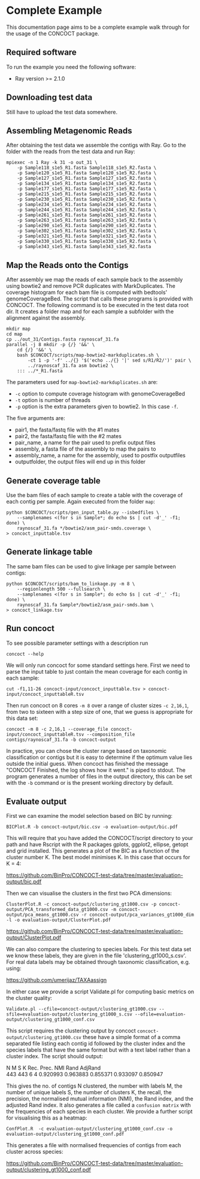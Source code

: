 Complete Example
================
This documentation page aims to be a complete example walk through for the usage of the CONCOCT package.


Required software
----------------------
To run the example you need the following software:
* Ray version >= 2.1.0

Downloading test data
-----------------------
Still have to upload the test data somewhere.

Assembling Metagenomic Reads
----------------------------
After obtaining the test data we assemble the contigs with Ray.
Go to the folder with the reads from the test data and run Ray:

    mpiexec -n 1 Ray -k 31 -o out_31 \
        -p Sample118_s1e5_R1.fasta Sample118_s1e5_R2.fasta \
        -p Sample120_s1e5_R1.fasta Sample120_s1e5_R2.fasta \
        -p Sample127_s1e5_R1.fasta Sample127_s1e5_R2.fasta \
        -p Sample134_s1e5_R1.fasta Sample134_s1e5_R2.fasta \
        -p Sample177_s1e5_R1.fasta Sample177_s1e5_R2.fasta \
        -p Sample215_s1e5_R1.fasta Sample215_s1e5_R2.fasta \
        -p Sample230_s1e5_R1.fasta Sample230_s1e5_R2.fasta \
        -p Sample234_s1e5_R1.fasta Sample234_s1e5_R2.fasta \
        -p Sample244_s1e5_R1.fasta Sample244_s1e5_R2.fasta \
        -p Sample261_s1e5_R1.fasta Sample261_s1e5_R2.fasta \
        -p Sample263_s1e5_R1.fasta Sample263_s1e5_R2.fasta \
        -p Sample290_s1e5_R1.fasta Sample290_s1e5_R2.fasta \
        -p Sample302_s1e5_R1.fasta Sample302_s1e5_R2.fasta \
        -p Sample321_s1e5_R1.fasta Sample321_s1e5_R2.fasta \
        -p Sample330_s1e5_R1.fasta Sample330_s1e5_R2.fasta \
        -p Sample343_s1e5_R1.fasta Sample343_s1e5_R2.fasta

Map the Reads onto the Contigs
------------------------------
After assembly we map the reads of each sample back to the assembly using bowtie2 and remove PCR duplicates with MarkDuplicates. The coverage histogram for each bam file is computed with bedtools' genomeCoverageBed. The script that calls these programs is provided with CONCOCT. The following command is to be executed in the test data root dir. It creates a folder map and for each sample a subfolder with the alignment against the assembly.

    mkdir map
    cd map
    cp ../out_31/Contigs.fasta raynoscaf_31.fa
    parallel -j 8 mkdir -p {/} '&&' \
        cd {/} '&&' \
        bash $CONCOCT/scripts/map-bowtie2-markduplicates.sh \
            -ct 1 -p '-f' ../{} '$('echo ../{} '|' sed s/R1/R2/')' pair \
            ../raynoscaf_31.fa asm bowtie2 \
        ::: ../*_R1.fasta

The parameters used for `map-bowtie2-markduplicates.sh` are:

* `-c` option to compute coverage histogram with genomeCoverageBed
* `-t` option is number of threads
* `-p` option is the extra parameters given to bowtie2. In this case `-f`.

The five arguments are:
* pair1, the fasta/fastq file with the #1 mates
* pair2, the fasta/fastq file with the #2 mates
* pair_name, a name for the pair used to prefix output files
* assembly, a fasta file of the assembly to map the pairs to
* assembly_name, a name for the assembly, used to postfix outputfiles
* outputfolder, the output files will end up in this folder

Generate coverage table
------------------------
Use the bam files of each sample to create a table with the coverage of each contig per sample. Again executed from the folder `map`:

    python $CONCOCT/scripts/gen_input_table.py --isbedfiles \
        --samplenames <(for s in Sample*; do echo $s | cut -d'_' -f1; done) \
        raynoscaf_31.fa */bowtie2/asm_pair-smds.coverage \
    > concoct_inputtable.tsv

Generate linkage table
------------------------
The same bam files can be used to give linkage per sample between contigs:

    python $CONCOCT/scripts/bam_to_linkage.py -m 8 \
        --regionlength 500 --fullsearch \
        --samplenames <(for s in Sample*; do echo $s | cut -d'_' -f1; done) \
        raynoscaf_31.fa Sample*/bowtie2/asm_pair-smds.bam \
    > concoct_linkage.tsv

Run concoct
-----------
To see possible parameter settings with a description run

    concoct --help

We will only run concoct for some standard settings here. First we need to parse the input table to just contain the mean coverage for each contig in each sample:

    cut -f1,11-26 concoct-input/concoct_inputtable.tsv > concoct-input/concoct_inputtableR.tsv

Then run concoct on 8 cores `-m 8` over a range of cluster sizes `-c 2,16,1`, from two to sixteen with a step size of one, that we guess is appropriate for this data set:

    concoct -m 8 -c 2,16,1 --coverage_file concoct-input/concoct_inputtableR.tsv --composition_file contigs/raynoscaf_31.fa -b concoct-output

In practice, you can chose the cluster range based on taxonomic classification or contigs but it is easy to determine if the optimum value lies outside the initial guess. When concoct has finished the message "CONCOCT Finished, the log shows how it went." is piped to stdout. The program generates a number of files in the output directory, this can be set with the `-b` command or is the present working directory by default. 

Evaluate output
---------------

First we can examine the model selection based on BIC by running:

    BICPlot.R -b concoct-output/bic.csv -o evaluation-output/bic.pdf

This will require that you have added the CONCOCT/script directory to your path and have Rscript with the R packages gplots, ggplot2, ellipse, getopt and grid installed. This generates a plot of the BIC as a function of the cluster number K. The best model minimises K. In this case that occurs for K = 4:

<https://github.com/BinPro/CONCOCT-test-data/tree/master/evaluation-output/bic.pdf>

Then we can visualise the clusters in the first two PCA dimensions:

    ClusterPlot.R -c concoct-output/clustering_gt1000.csv -p concoct-output/PCA_transformed_data_gt1000.csv -m concoct-output/pca_means_gt1000.csv -r concoct-output/pca_variances_gt1000_dim -l -o evaluation-output/ClusterPlot.pdf

<https://github.com/BinPro/CONCOCT-test-data/tree/master/evaluation-output/ClusterPlot.pdf>

We can also compare the clustering to species labels. For this test data set we know these labels, they are given in the file 'clustering_gt1000_s.csv'. For real data labels may be obtained through taxonomic classification, e.g. using:

<https://github.com/umerijaz/TAXAassign>

In either case we provide a script Validate.pl for computing basic metrics on the cluster quality:

    Validate.pl --cfile=concoct-output/clustering_gt1000.csv --sfile=evaluation-output/clustering_gt1000_s.csv --ofile=evaluation-output/clustering_gt1000_conf.csv

This script requires the clustering output by concoct `concoct-output/clustering_gt1000.csv` these have a simple format of a comma separated file listing each contig id followed by the cluster index and the species labels that have the same format but with a text label rather than a cluster index. The script should output:

N	M	S	K	Rec.	Prec.	NMI	Rand	AdjRand  
443	443	6	4	0.920993	0.963883	0.855371	0.933097	0.850947  

This gives the no. of contigs N clustered, the number with labels M, the number of unique labels S, the number of clusters K, the recall, the precision, the normalised mutual information (NMI), the Rand index, and the adjusted Rand index. It also generates a file called a `confusion matrix` with the frequencies of each species in each cluster. We provide a further script for visualising this as a heatmap:

    ConfPlot.R  -c evaluation-output/clustering_gt1000_conf.csv -o  evaluation-output/clustering_gt1000_conf.pdf

This generates a file with normalised frequencies of contigs from each cluster across species:

<https://github.com/BinPro/CONCOCT-test-data/tree/master/evaluation-output/clustering_gt1000_conf.pdf>

 


